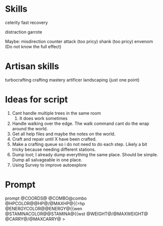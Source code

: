 # Skills 

celerity
fast recovery

distraction
garrote

Maybe:
misdirection
counter attack (too pricy)
shank (too pricy)
envenom (Do not know the full effect)


# Artisan skills

turbocrafting
crafting mastery
artificer
landscaping (just one point)

# Ideas for script

1. Cant handle multiple trees in the same room
    1. It does work sometimes
1. Handle walking over the edge. The walk command cant do the wrap around the world. 
1. Get all help files and maybe the notes on the world. 
1. Craft and repair until X have been crafted. 
1. Make a crafting queue so i do not need to do each step. Likely a bit tricky because needing different stations. 
1. Dump loot; I already dump everything the same place. Should be simple. Dump all salvageable in one place. 
1. Using Survey to improve autoexplore

# Prompt

prompt @COORDS@ @COMBO@combo @HPCOLOR@@HP@/@MAXHP@{{>hp @ENERGYCOLOR@@ENERGY@{{wen @STAMINACOLOR@@STAMINA@{{wst @WEIGHT@/@MAXWEIGHT@ @CARRY@/@MAXCARRY@ >
